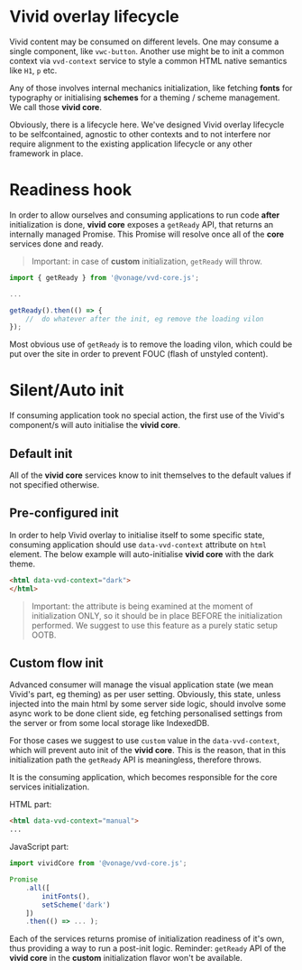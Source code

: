 # Vivid overlay lifecycle

Vivid content may be consumed on different levels.
One may consume a single component, like `vwc-button`.
Another use might be to init a common context via `vvd-context` service to style a common HTML native semantics like `H1`, `p` etc.

Any of those involves internal mechanics initialization, like fetching __fonts__ for typography or initialising __schemes__ for a theming / scheme management.
We call those __vivid core__.

Obviously, there is a lifecycle here.
We've designed Vivid overlay lifecycle to be selfcontained, agnostic to other contexts and to not interfere nor require alignment to the existing application lifecycle or any other framework in place.

# Readiness hook

In order to allow ourselves and consuming applications to run code __after__ initialization is done, __vivid core__ exposes a `getReady` API, that returns an internally managed Promise. This Promise will resolve once all of the __core__ services done and ready.

> Important: in case of __custom__ initialization, `getReady` will throw.

```javascript
import { getReady } from '@vonage/vvd-core.js';

...

getReady().then(() => {
	//	do whatever after the init, eg remove the loading vilon
});
```

Most obvious use of `getReady` is to remove the loading vilon, which could be put over the site in order to prevent FOUC (flash of unstyled content).

# Silent/Auto init

If consuming application took no special action, the first use of the Vivid's component/s will auto initialise the __vivid core__.

## Default init

All of the __vivid core__ services know to init themselves to the default values if not specified otherwise.

## Pre-configured init

In order to help Vivid overlay to initialise itself to some specific state, consuming application should use `data-vvd-context` attribute on `html` element.
The below example will auto-initialise __vivid core__ with the dark theme.

```html
<html data-vvd-context="dark">
</html>
```

> Important: the attribute is being examined at the moment of initialization ONLY, so it should be in place BEFORE the initialization performed. We suggest to use this feature as a purely static setup OOTB.

## Custom flow init

Advanced consumer will manage the visual application state (we mean Vivid's part, eg theming) as per user setting.
Obviously, this state, unless injected into the main html by some server side logic, should involve some async work to be done client side, eg fetching personalised settings from the server or from some local storage like IndexedDB.

For those cases we suggest to use `custom` value in the `data-vvd-context`, which will prevent auto init of the __vivid core__. This is the reason, that in this initialization path the `getReady` API is meaningless, therefore throws.

It is the consuming application, which becomes responsible for the core services initialization.

HTML part:
```html
<html data-vvd-context="manual">
...
```

JavaScript part:
```javascript
import vividCore from '@vonage/vvd-core.js';

Promise
	.all([
		initFonts(),
		setScheme('dark')
	])
	.then(() => ... );
```

Each of the services returns promise of initialization readiness of it's own, thus providing a way to run a post-init logic. Reminder: `getReady` API of the __vivid core__ in the __custom__ initialization flavor won't be available.